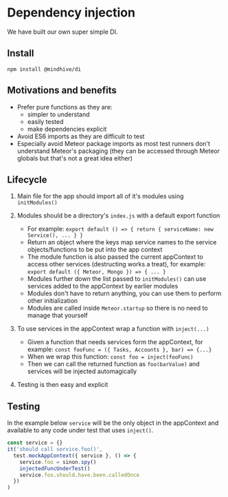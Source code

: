 # Dependency injection

We have built our own super simple DI. 

## Install

`npm install @mindhive/di`

## Motivations and benefits

- Prefer pure functions as they are: 
	- simpler to understand 
	- easily tested
	- make dependencies explicit
- Avoid ES6 imports as they are difficult to test
- Especially avoid Meteor package imports as most test runners don't understand Meteor's packaging
	(they can be accessed through Meteor globals but that's not a great idea either)
  	
## Lifecycle

1. Main file for the app should import all of it's modules using `initModules()` 

2. Modules should be a directory's `index.js` with a default export function

	- For example: `export default () => { return { serviceName: new Service(), ... } }`	
	- Return an object where the keys map service names to the service objects/functions to be 
		put into the app context
	- The module function is also passed the current appContext to access other services (destructing works a treat),
    	for example: `export default ({ Meteor, Mongo }) => { ... }`
    - Modules further down the list passed to `initModules()` can use services added to the appContext by 
    	earlier modules
    - Modules don't have to return anything, you can use them to perform other initialization
    - Modules are called inside `Meteor.startup` so there is no need to manage that yourself

3. To use services in the appContext wrap a function with `inject(...)`

	- Given a function that needs services form the appContext, for example: 
		`const fooFunc = ({ Tasks, Accounts }, bar) => {...}`
	- When we wrap this function: `const foo = inject(fooFunc)`
	- Then we can call the returned function as `foo(barValue)` and services will be injected 
	   automagically
	 
4. Testing is then easy and explicit

## Testing

In the example below `service` will be the only object in the appContext and available to any
code under test that uses `inject()`. 

```javascript
const service = {} 
it('should call service.foo()', 
  test.mockAppContext({ service }, () => {
	service.foo = sinon.spy()
	injectedFuncUnderTest()
	service.foo.should.have.been.calledOnce      	
  })
)
```		 	 
	 